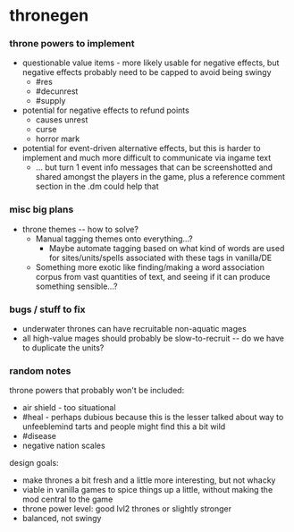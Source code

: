 # thronegen

### throne powers to implement
* questionable value items - more likely usable for negative effects, but negative effects probably need to be capped to avoid being swingy
  * #res
  * #decunrest
  * #supply
* potential for negative effects to refund points
  * causes unrest
  * curse
  * horror mark 
* potential for event-driven alternative effects, but this is harder to implement and much more difficult to communicate via ingame text
  * ... but turn 1 event info messages that can be screenshotted and shared amongst the players in the game, plus a reference comment section in the .dm could help that

### misc big plans
* throne themes -- how to solve?
  * Manual tagging themes onto everything...?
    * Maybe automate tagging based on what kind of words are used for sites/units/spells associated with these tags in vanilla/DE
  * Something more exotic like finding/making a word association corpus from vast quantities of text, and seeing if it can produce something sensible...?

### bugs / stuff to fix
* underwater thrones can have recruitable non-aquatic mages
* all high-value mages should probably be slow-to-recruit -- do we have to duplicate the units?

### random notes

throne powers that probably won't be included:
  * air shield - too situational
  * #heal - perhaps dubious because this is the lesser talked about way to unfeeblemind tarts and people might find this a bit wild
  * #disease
  * negative nation scales

design goals:
* make thrones a bit fresh and a little more interesting, but not whacky
* viable in vanilla games to spice things up a little, without making the mod central to the game
* throne power level: good lvl2 thrones or slightly stronger
* balanced, not swingy
